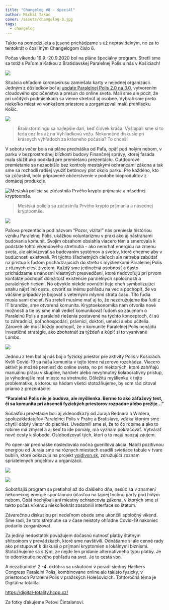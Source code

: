```yaml
---
title: "Changelog #8 - špeciál"
author: Michal Takac
cover: /assets/changelog-8.jpg
tags:
  - changelog
---
```

Takto na pomedzí leta a jesene prichádzame s už nepravidelným, no za to tentokrát o čosi iným Changelogom čislo 8.

Počas víkendu 19.9.-20.9.2020 bol na pláne špeciálny program. Stretli sme sa totiž s Paľom a Katkou z Bratislavskej Paralelnej Polis u nás v Košiciach!

![](/assets/signal-2020-09-19-144404.jpeg)

Situácia ohľadom koronavírusu zamiešala karty v nejednej organizácii. Jedným z dôsledkov bol aj [update Paralelnej Polis 2.0 na 3.0](https://paralelnapolis.sk/paralelna-polis-3-0-transformacia/), vytvorením cloudového spoločenstva a presun do online sveta. Mali sme ale pocit, že pri určitých podmienkach sa vieme stretnúť aj osobne. Vybrali sme preto niekoľko miest vo vonkašom priestore a zorganizovali malú prehliadku Košíc.

![](/assets/signal-2020-09-19-151013.jpeg)

> Brainstormingu sa najlepšie darí, keď človek kráča. Vyšlapali sme si to teda cez les až na Vyhliadkovú vežu. Nekonečné diskusie pri krásnych výhľadoch za krásneho počasia? To chceš!

V sobotu večer bola na pláne prednáška od Paľa, opäť pod holým nebom, v parku v bezprostrednej blízkosti budovy Finančnej správy, ktorej fasáda mala slúžiť ako podklad pre premietanú prezentáciu. Outdoorové premietanie sa nezaobišlo bez kontroly mestskými ochrancami zákona a tak sme sa rozhodli radšej využiť betónový plot okolo parku. Pre každého, kto sa zúčastnil, bolo pripravené občerstvenie v podobe bioproduktov z domácej produkcie.

![](/assets/signal-2020-09-19-210423.jpeg "Mestská polícia sa zúčastnila Prvého krypto príjmania a násednej kryptoomše.")

> Mestská polícia sa zúčastnila Prvého krypto príjmania a násednej kryptoomše.

![](/assets/studiuo_osvaldova_nr_2020-2951_cropped.jpeg)

Paľova prezentácia pod názvom “Pozor, vizita!” nás preniesla históriou vzniku Paralelnej Polis, ukážkou voluntarizmu v praxi ako aj nástrahami budovania komunít. Svojím obsahom obsiahla viacero tém a smerovala k podstate tohto víkendového stretnutia - ako nemrhať energiou na zmenu sveta, ale aktivizovať sa budovaním systémov a svetov, ktoré chceme aby v budúcnosti existovali. Pri týchto šľachetných cieľoch ale netreba zabúdať na prístup k ľuďom prichádzajúcich do stretu s myšlienkami Paralelnej Polis z rôznych ciest životom. Každý sme jedinečná osobnosť a často prichádzame s nánosmi vlastných presvedčení, ktoré nedovoľujú pri prvom kontakte pochopiť dôležitosť existencie paralelných spoločností a paralelných riešení. No obvykle niekde vovnútri tleje oheň symbolizujúci snahu nájsť inú cestu, otvoriť sa inému pohľadu na vec a pochopiť, že vo väčšine prípadov je bojovať s veternými mlynmi strata času. Títo ľudia musia sami chcieť. Na zreteli musíme mať aj to, že nezdružujeme iba ľudí z IT brandže, sme otvorená komunita. Kryptoekonomika nám otvorila nové možnosti a tie by sme mali vedieť komunikovať ľudom so záujmom o Paralelnú Polis a paralelné riešenia postavené na týchto konceptoch, či sú to záhradníci, poľnohospodári, právnici, doktori, umelci alebo učitelia. Zároveň ale musí každý pochopiť, že v komunite Paralelnej Polis nenájdu investičné stratégie, ako zbohatnúť za týždeň a kúpiť si to vysnívané Lambo.

![](/assets/pozor-vizita.jpg)

Jednou z tém bol aj náš boj o fyzický priestor pre aktivity Polis v Košiciach. Kvôli Covid-19 sa naša komunita v tejto téme názorovo rozchádza. Viacero aktivít je možné preniesť do online sveta, no pri niektorých, ktoré zahŕňajú manuálnu prácu v skupine, hardvér alebo nevyhnutný kolaboratívny prístup, je výhodnejšie mať miesto na stretnutie. Dôležitú myšlienku k tejto problematike, s ktorou sa hádam všetci stotožňujeme, by som rád citoval priamo z prezentácie:

**“Paralelná Polis nie je budova, ale myšlienka. Berme to ako záťažový test, či sa komunita pri absencii fyzických priestorov rozpadne alebo prežije…”**

Súčasťou prezetácie boli aj videoodkazy od Juraja Bednára a Wildera, spoluzakladateľov Paralelnej Polis v Prahe a Bratislave, vďaka ktorým sme chytili dobrý vietor do plachiet. Uvedomili sme si, že to čo robíme a ako to robíme má zmysel a aj keď to ide pomaly, má význam pokračovať. Vytvárať nové cesty k slobode. Oslobodzovať tých, ktorí o to majú naozaj záujem.

Po open-air prednáške nasledovala nočná guerillová akcia. Nabití pozitívnou energiou od Juraja sme na rôznych miestach osadili svietiace tabule v tvare bublín, ktoré odkazujú na projekt [vojdivon.sk](https://vojdivon.sk/), združujúci zoznam spriatelených projektov a organizácií.

![](/assets/signal-2020-09-19-214840_001.jpeg)

![](/assets/signal-2020-09-20-142051.jpeg)

Sobotňajší program sa pretiahol až do ďalšieho dňa, nesúc sa v znamení nekonečnej energie spontánnou účasťou na tajnej techno párty pod holým nebom. Opäť nechýbali ani miestny ochrancovia zákona, v ktorých sme si takto počas víkendu niekoľkokrát zosobnili interface so štátom.

Závarečnou diskusiou pri nedeľnom obede sme ukončili spoločný víkend. Sme radi, že toto stretnutie sa v čase neistoty ohľadne Covid-19 nakoniec podarilo zorganizovať.

Za jediný nedostatok považujem dočasnú nutnosť platby štátnym shitcoinom v prevádzkach, ktoré sme navštívili. Odnášame si ale cenné rady ako pristupovať k diskusii o príjmaní kryptomien s lokálnymi biznismi. Stotožňujeme sa s tým, ze nejde len pridanie alternatívneho typu platby. Je to odomknutie nového pohľadu na svet. Je to cesta von.

A nezabudnite! 2.-4. októbra sa uskutoční v poradí siedmy Hackers Congress Paralelní Polis, kombinovane online ale takisto fyzicky, v priestoroch Paralelní Polis v pražských Holešovicích. Tohtoročná téma je Digitálna totalita.

<https://digital-totality.hcpp.cz/>

Za fotky ďakujeme Peťovi Čintalanovi.
